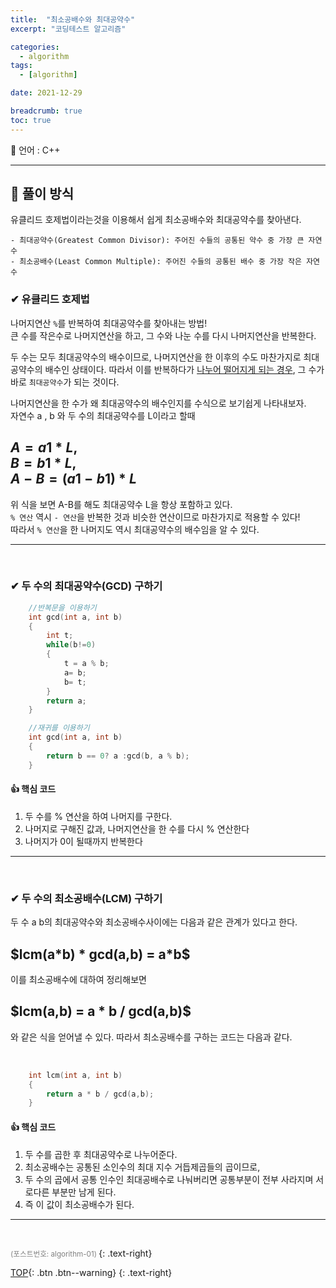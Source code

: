 ```yaml
---
title:  "최소공배수와 최대공약수"
excerpt: "코딩테스트 알고리즘"

categories:
  - algorithm
tags:
  - [algorithm]

date: 2021-12-29

breadcrumb: true
toc: true
---
```


<div class="notice--warning" markdown=1>
<span>📄 언어 : C++  </span> 

 </div>



***
##  🔶 풀이 방식
유클리드 호제법이라는것을 이용해서 쉽게 최소공배수와 최대공약수를 찾아낸다.  

    - 최대공약수(Greatest Common Divisor): 주어진 수들의 공통된 약수 중 가장 큰 자연수 
    - 최소공배수(Least Common Multiple): 주어진 수들의 공통된 배수 중 가장 작은 자연수

### ✔ 유클리드 호제법 
나머지연산 `%`를 반복하여 최대공약수를 찾아내는 방법!  
큰 수를 작은수로 나머지연산을 하고, 그 수와 나눈 수를 다시 나머지연산을 반복한다.  
  
두 수는 모두 최대공약수의 배수이므로, 나머지연산을 한 이후의 수도 마찬가지로 최대공약수의 배수인 상태이다. 따라서 이를 반복하다가 <u>나누어 떨어지게 되는 경우</u>, 그 수가 바로 `최대공약수`가 되는 것이다.

나머지연산을 한 수가 왜 최대공약수의 배수인지를 수식으로 보기쉽게 나타내보자.  
자연수 a , b 와 두 수의 최대공약수를 L이라고 할때

$A = a1 * L$,   
$B = b1 * L$,  
$A - B  = (a1 - b1) *L$  
---
위 식을 보면 A-B를 해도 최대공약수 L을 항상 포함하고 있다.   
`% 연산` 역시 `- 연산`을 반복한 것과 비슷한 연산이므로 마찬가지로 적용할 수 있다!  
따라서 `% 연산`을 한 나머지도 역시 최대공약수의 배수임을 알 수 있다.



---
<br>


### ✔ 두 수의 최대공약수(GCD) 구하기 

```c++
    //반복문을 이용하기
    int gcd(int a, int b)
    {
        int t;
        while(b!=0)
        {
            t = a % b;
            a= b;
            b= t;
        }
        return a;
    }
```

```c++
    //재귀를 이용하기
    int gcd(int a, int b)
    {
        return b == 0? a :gcd(b, a % b);
    }
```
#### 👍 핵심 코드 
1. 두 수를 % 연산을 하여 나머지를 구한다.
2. 나머지로 구해진 값과, 나머지연산을 한 수를 다시 % 연산한다
3. 나머지가 0이 될때까지 반복한다

--- 
<br>


### ✔ 두 수의 최소공배수(LCM) 구하기 

두 수 a b의 최대공약수와 최소공배수사이에는 다음과 같은 관계가 있다고 한다.  
  
<h2>$lcm(a*b) * gcd(a,b) = a*b$  </h2>

이를 최소공배수에 대하여 정리해보면  

<h2>$lcm(a,b) = a * b / gcd(a,b)$</h2>

와 같은 식을 얻어낼 수 있다. 따라서 최소공배수를 구하는 코드는 다음과 같다.

<br>

```c++
    int lcm(int a, int b)
    {
        return a * b / gcd(a,b);
    }
```
#### 👍 핵심 코드 
1.  두 수를 곱한 후 최대공약수로 나누어준다.
2.  최소공배수는 공통된 소인수의 최대 지수 거듭제곱들의 곱이므로,
3.  두 수의 곱에서 공통 인수인 최대공배수로 나눠버리면 공통부분이 전부 사라지며 서로다른 부분만 남게 된다.
4.  즉 이 값이 최소공배수가 된다.


--- 
<br>





  <small style ="color:gray;">(포스트번호: algorithm-01) </small> 
 {: .text-right}

[TOP](#){: .btn .btn--warning} 
{: .text-right}